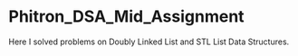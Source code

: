 # Phitron_DSA_Mid_Assignment
Here I solved problems on Doubly Linked List and STL List Data Structures.
